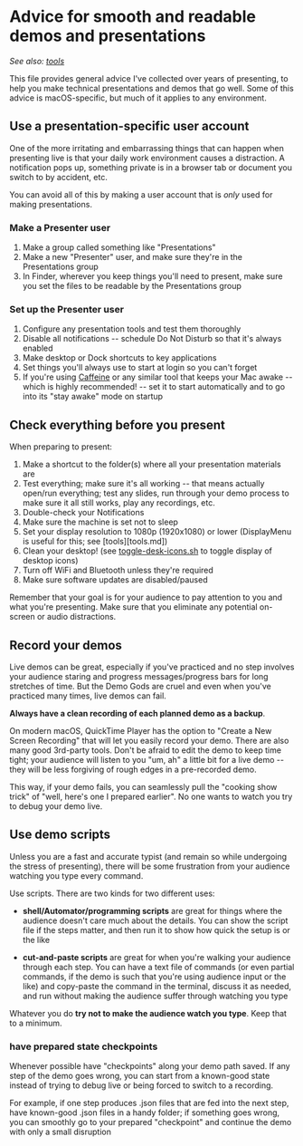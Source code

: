 # Advice for smooth and readable demos and presentations

*See also: [tools](tools.md)*

This file provides general advice I've collected over years of presenting, to
help you make technical presentations and demos that go well. Some of this
advice is macOS-specific, but much of it applies to any environment.

## Use a presentation-specific user account

One of the more irritating and embarrassing things that can happen when
presenting live is that your daily work environment causes a distraction. A
notification pops up, something private is in a browser tab or document you
switch to by accident, etc.

You can avoid all of this by making a user account that is *only* used for
making presentations.

### Make a Presenter user

1. Make a group called something like "Presentations"
2. Make a new "Presenter" user, and make sure they're in the Presentations
   group
3. In Finder, wherever you keep things you'll need to present, make sure
   you set the files to be readable by the Presentations group

### Set up the Presenter user

1. Configure any presentation tools and test them thoroughly
2. Disable all notifications -- schedule Do Not Disturb so that it's always
   enabled
3. Make desktop or Dock shortcuts to key applications
4. Set things you'll always use to start at login so you can't forget
5. If you're using [Caffeine](https://intelliscapesolutions.com/apps/caffeine)
   or any similar tool that keeps your Mac awake -- which is highly
   recommended! -- set it to start automatically and to go into its "stay
   awake" mode on startup

## Check everything before you present

When preparing to present:

1. Make a shortcut to the folder(s) where all your presentation materials are
2. Test everything; make sure it's all working -- that means actually open/run
   everything; test any slides, run through your demo process to make sure
   it all still works, play any recordings, etc.
3. Double-check your Notifications
4. Make sure the machine is set not to sleep
5. Set your display resolution to 1080p (1920x1080) or lower (DisplayMenu is
   useful for this; see [tools][tools.md])
6. Clean your desktop! (see [toggle-desk-icons.sh](toggle-desk-icons.sh) to
   toggle display of desktop icons)
7. Turn off WiFi and Bluetooth unless they're required
8. Make sure software updates are disabled/paused

Remember that your goal is for your audience to pay attention to you and what
you're presenting. Make sure that you eliminate any potential on-screen or 
audio distractions.


## Record your demos

Live demos can be great, especially if you've practiced and no step involves
your audience staring and progress messages/progress bars for long stretches
of time. But the Demo Gods are cruel and even when you've practiced many times,
live demos can fail.

**Always have a clean recording of each planned demo as a backup**. 

On modern macOS, QuickTime Player has the option to "Create a New Screen
Recording" that will let you easily record your demo. There are also many
good 3rd-party tools. Don't be afraid to edit the demo to keep time tight;
your audience will listen to you "um, ah" a little bit for a live demo -- they
will be less forgiving of rough edges in a pre-recorded demo.

This way, if your demo fails, you can seamlessly pull the "cooking show trick"
of "well, here's one I prepared earlier". No one wants to watch you try to 
debug your demo live.

## Use demo scripts

Unless you are a fast and accurate typist (and remain so while undergoing the
stress of presenting), there will be some frustration from your audience
watching you type every command.

Use scripts. There are two kinds for two different uses:

- **shell/Automator/programming scripts** are great for things where the
  audience doesn't care much about the details. You can show the script file
  if the steps matter, and then run it to show how quick the setup is or the
  like

- **cut-and-paste scripts** are great for when you're walking your audience
  through each step. You can have a text file of commands (or even partial
  commands, if the demo is such that you're using audience input or the like)
  and copy-paste the command in the terminal, discuss it as needed, and run
  without making the audience suffer through watching you type

Whatever you do **try not to make the audience watch you type**. Keep that
to a minimum.

### have prepared state checkpoints

Whenever possible have "checkpoints" along your demo path saved. If any step
of the demo goes wrong, you can start from a known-good state instead of
trying to debug live or being forced to switch to a recording.

For example, if one step produces .json files that are fed into the next step,
have known-good .json files in a handy folder; if something goes wrong, you
can smoothly go to your prepared "checkpoint" and continue the demo with only
a small disruption
